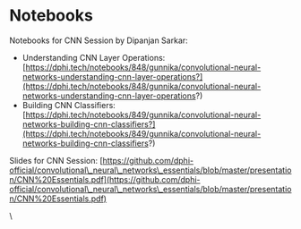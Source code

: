 # Notebooks

Notebooks for CNN Session by Dipanjan Sarkar:&#x20;

* Understanding CNN Layer Operations: [https://dphi.tech/notebooks/848/gunnika/convolutional-neural-networks-understanding-cnn-layer-operations?](https://dphi.tech/notebooks/848/gunnika/convolutional-neural-networks-understanding-cnn-layer-operations?)
* Building CNN Classifiers: [https://dphi.tech/notebooks/849/gunnika/convolutional-neural-networks-building-cnn-classifiers?](https://dphi.tech/notebooks/849/gunnika/convolutional-neural-networks-building-cnn-classifiers?)

Slides for CNN Session: [https://github.com/dphi-official/convolutional\_neural\_networks\_essentials/blob/master/presentation/CNN%20Essentials.pdf](https://github.com/dphi-official/convolutional\_neural\_networks\_essentials/blob/master/presentation/CNN%20Essentials.pdf)

\
